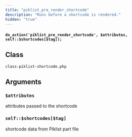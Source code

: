 ```yaml
---
title: "piklist_pre_render_shortcode"
description: "Runs before a shortcode is rendered."
hidden: "true"
---
```


#### `do_action('piklist_pre_render_shortcode', $attributes, self::$shortcodes[$tag]);`


## Class
`class-piklist-shortcode.php`

## Arguments

### `$attributes`
attributes passed to the shortcode

### `self::$shortcodes[$tag]`
shortcode data from Piklist part file